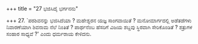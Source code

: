 +++
title = "27 ಭಜಿಸಿದೈ ಭರ್ಗನನು"

+++
27. `ಪರಶಿವನನ್ನು ಭಜಿಸಿದೆಯಾ ? ಮಹೇಶ್ವರನ ಯಜ್ಞ ಸಾಂಗವಾಯಿತೆ ? ಮನೋಮಾರ್ಗದಲ್ಲಿ ಅಡೆತಡೆಗಳು ನಿವಾರಣೆಯಾಗಿ ಶಿವನಾಮ ನೆಲೆ ನಿಂತಿತೆ ? ಪಾರ್ಥನೆಂಬ ಹೆಸರಿಗೆ ವಿಜಯ ಶಬ್ದವು ಸ್ಥಿರವಾಗಿ ಸೇರಿಕೊಂಡಿತೆ ? ಶತ್ರುಗಳ ಸಂಹಾರ ಸಾಧ್ಯವೆ ?' ಎಂದು ಧರ್ಮರಾಯ ಕೇಳಿದನು.